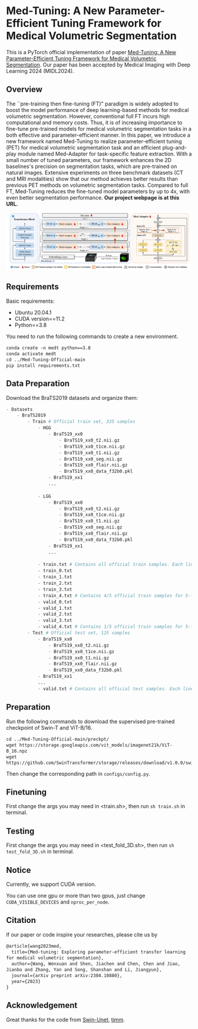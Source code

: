 # Med-Tuning: A New Parameter-Efficient Tuning Framework for Medical Volumetric Segmentation
This is a PyTorch official implementation of paper [Med-Tuning: A New Parameter-Efficient Tuning Framework for Medical Volumetric Segmentation](https://arxiv.org/abs/2304.10880). Our paper has been accepted by Medical Imaging with Deep Learning 2024 (MIDL2024).

## Overview
The ``pre-training then fine-tuning (FT)" paradigm is widely adopted to boost the model performance of deep learning-based methods for medical volumetric segmentation. However, conventional full FT incurs high computational and memory costs. Thus, it is of increasing importance to fine-tune pre-trained models for medical volumetric segmentation tasks in a both effective and parameter-efficient manner. In this paper, we introduce a new framework named Med-Tuning to realize parameter-efficient tuning (PET) for medical volumetric segmentation task and an efficient plug-and-play module named Med-Adapter for task-specific feature extraction. With a small number of tuned parameters, our framework enhances the 2D baselines's precision on segmentation tasks, which are pre-trained on natural images. Extensive experiments on three benchmark datasets (CT and MRI modalities) show that our method achieves better results than previous PET methods on volumetric segmentation tasks. Compared to full FT, Med-Tuning reduces the fine-tuned model parameters by up to 4x, with even better segmentation performance. **Our project webpage is at this URL.**

![Med-Tuning](./paper/methodology.png)

## Requirements
Basic requirements:
- Ubuntu 20.04.1
- CUDA version==11.2
- Python==3.8

You need to run the following commands to create a new environment.
```
conda create -n medt python==3.8
conda activate medt
cd ../Med-Tuning-Official-main
pip install requirements.txt
```

## Data Preparation
Download the BraTS2019 datasets and organize them:
```python
- Datasets
    - BraTS2019
        - Train # Official train set, 335 samples
            - HGG
                - BraTS19_xx0
                    - BraTS19_xx0_t2.nii.gz
                    - BraTS19_xx0_t1ce.nii.gz
                    - BraTS19_xx0_t1.nii.gz
                    - BraTS19_xx0_seg.nii.gz
                    - BraTS19_xx0_flair.nii.gz
                    - BraTS19_xx0_data_f32b0.pkl
                - BraTS19_xx1
                ...
                
            - LGG
                - BraTS19_xx0
                    - BraTS19_xx0_t2.nii.gz
                    - BraTS19_xx0_t1ce.nii.gz
                    - BraTS19_xx0_t1.nii.gz
                    - BraTS19_xx0_seg.nii.gz
                    - BraTS19_xx0_flair.nii.gz
                    - BraTS19_xx0_data_f32b0.pkl
                - BraTS19_xx1
                ...

            - train.txt # Contains all official train samples. Each line is is a relative path of one sample dir, eg. HGG/BraTS19_xx0
            - train_0.txt
            - train_1.txt
            - train_2.txt
            - train_3.txt
            - train_4.txt # Contains 4/5 official train samples for 5-fold training.
            - valid_0.txt
            - valid_1.txt
            - valid_2.txt
            - valid_3.txt
            - valid_4.txt # Contains 1/5 official train samples for 5-fold validation.
        - Test # Official test set, 125 samples
            - BraTS19_xx0
                - BraTS19_xx0_t2.nii.gz
                - BraTS19_xx0_t1ce.nii.gz
                - BraTS19_xx0_t1.nii.gz
                - BraTS19_xx0_flair.nii.gz
                - BraTS19_xx0_data_f32b0.pkl
            - BraTS19_xx1
            ...
            - valid.txt # Contains all official test samples. Each line is is a relative path of one sample dir, eg. BraTS19_xx0
```

## Preparation
Run the following commands to download the supervised pre-trained checkpoint of Swin-T and ViT-B/16.
```
cd ../Med-Tuning-Official-main/preckpt/
wget https://storage.googleapis.com/vit_models/imagenet21k/ViT-B_16.npz
wget https://github.com/SwinTransformer/storage/releases/download/v1.0.0/swin_tiny_patch4_window7_224.pth
```
Then change the corresponding path in `configs/config.py`.

## Finetuning
First change the args you may need in <train.sh>,  then run  `sh train.sh` in terminal. 


## Testing
First change the args you may need in <test_fold_3D.sh>,  then run  `sh test_fold_3D.sh` in terminal.

## Notice
Currently, we support CUDA version. 

You can use one gpu or more than two gpus, just change `CUDA_VISIBLE_DEVICES` and `nproc_per_node`.


## Citation
If our paper or code inspire your researches, please cite us by
```text
@article{wang2023med,
  title={Med-tuning: Exploring parameter-efficient transfer learning for medical volumetric segmentation},
  author={Wang, Wenxuan and Shen, Jiachen and Chen, Chen and Jiao, Jianbo and Zhang, Yan and Song, Shanshan and Li, Jiangyun},
  journal={arXiv preprint arXiv:2304.10880},
  year={2023}
}
```

## Acknowledgement
Great thanks for the code from [Swin-Unet](https://github.com/HuCaoFighting/Swin-Unet), [timm](https://github.com/huggingface/pytorch-image-models).
